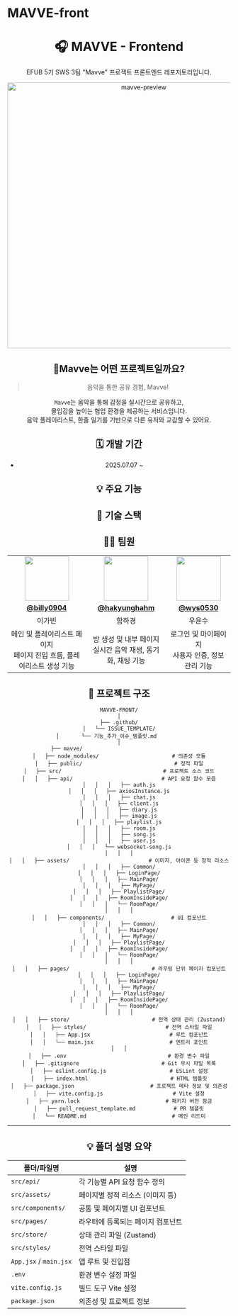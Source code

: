 # MAVVE-front
<div align="center">
  <h1>🎧 MAVVE - Frontend</h1>
  <p>EFUB 5기 SWS 3팀 "Mavve" 프로젝트 프론트엔드 레포지토리입니다.</p>
  <img width="600" alt="mavve-preview" src="https://github.com/user-attachments/assets/65266682-ae49-447b-af9d-8c872395382a" />



## 🎸Mavve는 어떤 프로젝트일까요?

> 음악을 통한 공유 경험, Mavve!

`Mavve`는 음악을 통해 감정을 실시간으로 공유하고,  
몰입감을 높이는 협업 환경을 제공하는 서비스입니다.  
음악 플레이리스트, 한줄 일기를 기반으로 다른 유저와 교감할 수 있어요.



## 🗓️ 개발 기간
- 2025.07.07 ~



## 💡 주요 기능

## 🔨 기술 스택


## 👩‍💻 팀원
<table>
  <tr>
    <td align="center"><img src="https://github.com/billy0904.png" width="100" /></td>
    <td align="center"><img src="https://github.com/hakyunghahm.png" width="100" /></td>
    <td align="center"><img src="https://github.com/wys0530.png" width="100" /></td>
  </tr>
  <tr>
    <td align="center"><a href="https://github.com/billy0904"><strong>@billy0904</strong></a></td>
    <td align="center"><a href="https://github.com/hakyunghahm"><strong>@hakyunghahm</strong></a></td>
    <td align="center"><a href="https://github.com/wys0530"><strong>@wys0530</strong></a></td>
  </tr>
  <tr>
    <td align="center">이가빈</td>
    <td align="center">함하경</td>
    <td align="center">우윤수</td>
  </tr>
  <tr>
    <td align="center">메인 및 플레이리스트 페이지<br/>페이지 진입 흐름, 플레이리스트 생성 기능</td>
    <td align="center">방 생성 및 내부 페이지<br/>실시간 음악 재생, 동기화, 채팅 기능</td>
    <td align="center">로그인 및 마이페이지<br/>사용자 인증, 정보 관리 기능</td>
  </tr>
</table>

## 📁 프로젝트 구조

```
MAVVE-FRONT/
│
├── .github/
│   └── ISSUE_TEMPLATE/
│       └── 기능_추가_이슈_템플릿.md        
│
├── mavve/                                 
│   ├── node_modules/                       # 의존성 모듈
│   ├── public/                             # 정적 파일
│   ├── src/                                # 프로젝트 소스 코드
│   │   ├── api/                            # API 요청 함수 모음
│   │   │   ├── auth.js
│   │   │   ├── axiosInstance.js
│   │   │   ├── chat.js
│   │   │   ├── client.js
│   │   │   ├── diary.js
│   │   │   ├── image.js
│   │   │   ├── playlist.js
│   │   │   ├── room.js
│   │   │   ├── song.js
│   │   │   ├── user.js
│   │   │   └── websocket-song.js
│   │   │
│   │   ├── assets/                         # 이미지, 아이콘 등 정적 리소스
│   │   │   ├── Common/
│   │   │   ├── LoginPage/
│   │   │   ├── MainPage/
│   │   │   ├── MyPage/
│   │   │   ├── PlaylistPage/
│   │   │   ├── RoomInsidePage/
│   │   │   └── RoomPage/
│   │   │
│   │   ├── components/                     # UI 컴포넌트
│   │   │   ├── Common/
│   │   │   ├── MainPage/
│   │   │   ├── MyPage/
│   │   │   ├── PlaylistPage/
│   │   │   ├── RoomInsidePage/
│   │   │   └── RoomPage/
│   │   │
│   │   ├── pages/                          # 라우팅 단위 페이지 컴포넌트
│   │   │   ├── LoginPage/
│   │   │   ├── MainPage/
│   │   │   ├── MyPage/
│   │   │   ├── PlaylistPage/
│   │   │   ├── RoomInsidePage/
│   │   │   └── RoomPage/
│   │   │
│   │   ├── store/                          # 전역 상태 관리 (Zustand)
│   │   ├── styles/                         # 전역 스타일 파일
│   │   ├── App.jsx                         # 루트 컴포넌트
│   │   └── main.jsx                        # 엔트리 포인트
│   │
│   ├── .env                                # 환경 변수 파일
│   ├── .gitignore                          # Git 무시 파일 목록
│   ├── eslint.config.js                    # ESLint 설정
│   ├── index.html                          # HTML 템플릿
│   ├── package.json                        # 프로젝트 메타 정보 및 의존성
│   ├── vite.config.js                      # Vite 설정
│   ├── yarn.lock                           # 패키지 버전 잠금
│   ├── pull_request_template.md            # PR 템플릿
│   └── README.md                           # 메인 리드미
```

---

## 💡 폴더 설명 요약

| 폴더/파일명 | 설명 |
|-------------|------|
| `src/api/` | 각 기능별 API 요청 함수 정의 |
| `src/assets/` | 페이지별 정적 리소스 (이미지 등) |
| `src/components/` | 공통 및 페이지별 UI 컴포넌트 |
| `src/pages/` | 라우터에 등록되는 페이지 컴포넌트 |
| `src/store/` | 상태 관리 파일 (Zustand) |
| `src/styles/` | 전역 스타일 파일 |
| `App.jsx` / `main.jsx` | 앱 루트 및 진입점 |
| `.env` | 환경 변수 설정 파일 |
| `vite.config.js` | 빌드 도구 Vite 설정 |
| `package.json` | 의존성 및 프로젝트 정보 |
